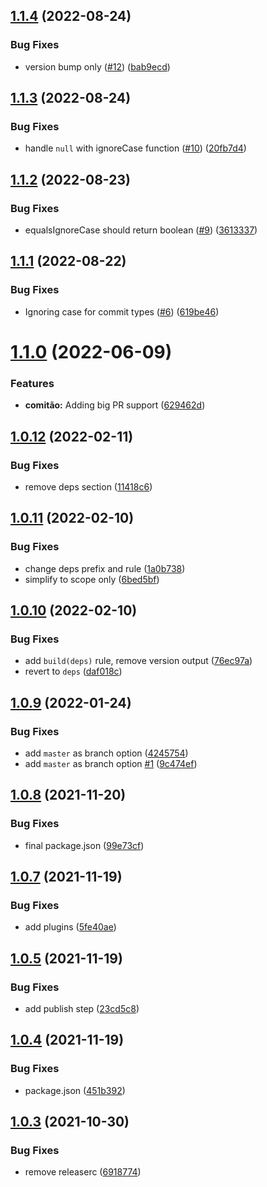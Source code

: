 ## [1.1.4](https://github.com/hgdata/semantic-release-config/compare/v1.1.3...v1.1.4) (2022-08-24)


### Bug Fixes

* version bump only ([#12](https://github.com/hgdata/semantic-release-config/issues/12)) ([bab9ecd](https://github.com/hgdata/semantic-release-config/commit/bab9ecd6e95e7716ae23fe2d69612055e24f2b6b))

## [1.1.3](https://github.com/hgdata/semantic-release-config/compare/v1.1.2...v1.1.3) (2022-08-24)


### Bug Fixes

* handle `null` with ignoreCase function ([#10](https://github.com/hgdata/semantic-release-config/issues/10)) ([20fb7d4](https://github.com/hgdata/semantic-release-config/commit/20fb7d443ef990fe1b6ef66dbf233688ce2207a9))

## [1.1.2](https://github.com/hgdata/semantic-release-config/compare/v1.1.1...v1.1.2) (2022-08-23)


### Bug Fixes

* equalsIgnoreCase should return boolean ([#9](https://github.com/hgdata/semantic-release-config/issues/9)) ([3613337](https://github.com/hgdata/semantic-release-config/commit/36133371cdd22bd74ad70e2c0990394fcf2eab48))

## [1.1.1](https://github.com/hgdata/semantic-release-config/compare/v1.1.0...v1.1.1) (2022-08-22)


### Bug Fixes

* Ignoring case for commit types ([#6](https://github.com/hgdata/semantic-release-config/issues/6)) ([619be46](https://github.com/hgdata/semantic-release-config/commit/619be46498a84084b26e463683aab8fff2bac879))

# [1.1.0](https://github.com/hgdata/semantic-release-config/compare/v1.0.12...v1.1.0) (2022-06-09)


### Features

* **comitão:** Adding big PR support ([629462d](https://github.com/hgdata/semantic-release-config/commit/629462df24016b0cfe64bb92255164b9364d25a5))

## [1.0.12](https://github.com/hgdata/semantic-release-config/compare/v1.0.11...v1.0.12) (2022-02-11)


### Bug Fixes

* remove deps section ([11418c6](https://github.com/hgdata/semantic-release-config/commit/11418c628eef2c4fdd50bace30466a73dd89e0d2))

## [1.0.11](https://github.com/hgdata/semantic-release-config/compare/v1.0.10...v1.0.11) (2022-02-10)


### Bug Fixes

* change deps prefix and rule ([1a0b738](https://github.com/hgdata/semantic-release-config/commit/1a0b7387107a38d50ceac3aff02bb60a77ace0d1))
* simplify to scope only ([6bed5bf](https://github.com/hgdata/semantic-release-config/commit/6bed5bfa2c74fcf005976b596091c71adb88fb98))

## [1.0.10](https://github.com/hgdata/semantic-release-config/compare/v1.0.9...v1.0.10) (2022-02-10)


### Bug Fixes

* add `build(deps)` rule, remove version output ([76ec97a](https://github.com/hgdata/semantic-release-config/commit/76ec97a4fa2f896795b57d34c7adbbb340159ac1))
* revert to `deps` ([daf018c](https://github.com/hgdata/semantic-release-config/commit/daf018c00a652876a7dacfd1785a08801edf1a94))

## [1.0.9](https://github.com/hgdata/semantic-release-config/compare/v1.0.8...v1.0.9) (2022-01-24)


### Bug Fixes

* add `master` as branch option ([4245754](https://github.com/hgdata/semantic-release-config/commit/42457545b595a9b91c112ce83c3e57b07ef6e8c3))
* add `master` as branch option [#1](https://github.com/hgdata/semantic-release-config/issues/1) ([9c474ef](https://github.com/hgdata/semantic-release-config/commit/9c474efd7e7fe6d5f73a183c3e1b8ae9a1cea6b9))

## [1.0.8](https://github.com/hgdata/semantic-release-config/compare/v1.0.7...v1.0.8) (2021-11-20)


### Bug Fixes

* final package.json ([99e73cf](https://github.com/hgdata/semantic-release-config/commit/99e73cf5e1070b022157695b39897ab2b1ef63d6))

## [1.0.7](https://github.com/hgdata/semantic-release-config/compare/v1.0.6...v1.0.7) (2021-11-19)


### Bug Fixes

* add plugins ([5fe40ae](https://github.com/hgdata/semantic-release-config/commit/5fe40ae4be4e33a49e45dccf7097fc98d451b169))

## [1.0.5](https://github.com/hgdata/semantic-release-config/compare/v1.0.4...v1.0.5) (2021-11-19)


### Bug Fixes

* add publish step ([23cd5c8](https://github.com/hgdata/semantic-release-config/commit/23cd5c8ea4da54249519891004410b9a0f6df122))

## [1.0.4](https://github.com/hgdata/semantic-release-config/compare/v1.0.3...v1.0.4) (2021-11-19)


### Bug Fixes

* package.json ([451b392](https://github.com/hgdata/semantic-release-config/commit/451b39257dd9b8afde1ba310c37ca56d88c907ef))

## [1.0.3](https://github.com/hginsights/semantic-release-config/compare/v1.0.2...v1.0.3) (2021-10-30)


### Bug Fixes

* remove releaserc ([6918774](https://github.com/hginsights/semantic-release-config/commit/69187746afd7d15621ddf3462b702943f80c965d))

